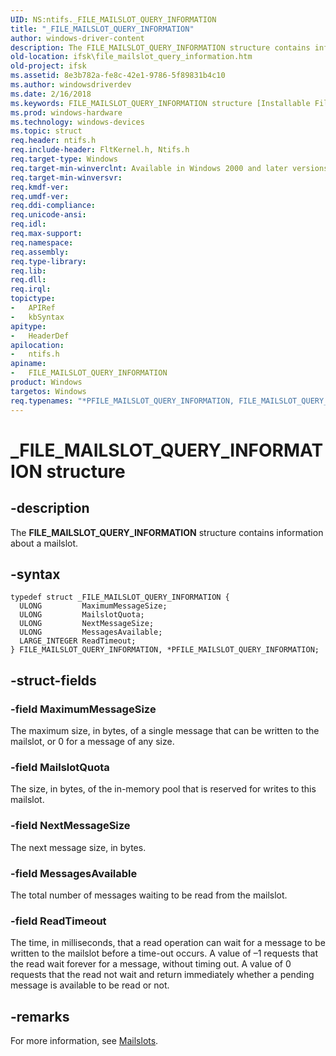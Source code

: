 ```yaml
---
UID: NS:ntifs._FILE_MAILSLOT_QUERY_INFORMATION
title: "_FILE_MAILSLOT_QUERY_INFORMATION"
author: windows-driver-content
description: The FILE_MAILSLOT_QUERY_INFORMATION structure contains information about a mailslot.
old-location: ifsk\file_mailslot_query_information.htm
old-project: ifsk
ms.assetid: 8e3b782a-fe8c-42e1-9786-5f89831b4c10
ms.author: windowsdriverdev
ms.date: 2/16/2018
ms.keywords: FILE_MAILSLOT_QUERY_INFORMATION structure [Installable File System Drivers], _FILE_MAILSLOT_QUERY_INFORMATION, ntifs/FILE_MAILSLOT_QUERY_INFORMATION, FILE_MAILSLOT_QUERY_INFORMATION, *PFILE_MAILSLOT_QUERY_INFORMATION, PFILE_MAILSLOT_QUERY_INFORMATION structure pointer [Installable File System Drivers], ntifs/PFILE_MAILSLOT_QUERY_INFORMATION, PFILE_MAILSLOT_QUERY_INFORMATION, ifsk.file_mailslot_query_information
ms.prod: windows-hardware
ms.technology: windows-devices
ms.topic: struct
req.header: ntifs.h
req.include-header: FltKernel.h, Ntifs.h
req.target-type: Windows
req.target-min-winverclnt: Available in Windows 2000 and later versions of the Windows operating system.
req.target-min-winversvr: 
req.kmdf-ver: 
req.umdf-ver: 
req.ddi-compliance: 
req.unicode-ansi: 
req.idl: 
req.max-support: 
req.namespace: 
req.assembly: 
req.type-library: 
req.lib: 
req.dll: 
req.irql: 
topictype:
-	APIRef
-	kbSyntax
apitype:
-	HeaderDef
apilocation:
-	ntifs.h
apiname:
-	FILE_MAILSLOT_QUERY_INFORMATION
product: Windows
targetos: Windows
req.typenames: "*PFILE_MAILSLOT_QUERY_INFORMATION, FILE_MAILSLOT_QUERY_INFORMATION"
---
```


# _FILE_MAILSLOT_QUERY_INFORMATION structure


## -description


The <b>FILE_MAILSLOT_QUERY_INFORMATION</b> structure contains information about a  mailslot.


## -syntax


````
typedef struct _FILE_MAILSLOT_QUERY_INFORMATION {
  ULONG         MaximumMessageSize;
  ULONG         MailslotQuota;
  ULONG         NextMessageSize;
  ULONG         MessagesAvailable;
  LARGE_INTEGER ReadTimeout;
} FILE_MAILSLOT_QUERY_INFORMATION, *PFILE_MAILSLOT_QUERY_INFORMATION;
````


## -struct-fields




### -field MaximumMessageSize


The maximum size, in bytes, of a single message that can be written to the mailslot, or 0 for a message of any size.



### -field MailslotQuota


The size, in bytes, of the in-memory pool that is reserved for writes to this mailslot. 



### -field NextMessageSize

The next message size, in bytes.



### -field MessagesAvailable



The total number of messages waiting to be read from the mailslot.



### -field ReadTimeout

  
The time, in milliseconds, that a read operation can wait for a message to be written to the mailslot before a time-out occurs. A value of –1 requests that the read wait forever for a message, without timing out. A value of 0 requests that the read not wait and return immediately whether a pending message is available to be read or not.



## -remarks



For more information, see <a href="https://msdn.microsoft.com/e23894ca-edc7-49e6-bcc4-c82f357ecedf">Mailslots</a>.



